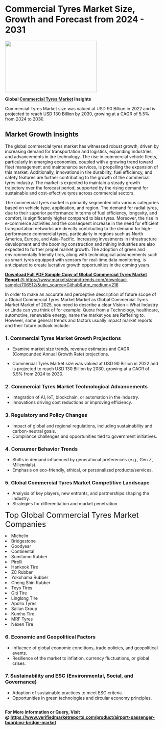 <H1>Commercial Tyres Market Size, Growth and Forecast from 2024 - 2031</H1><img class="aligncenter size-medium wp-image-584254" src="https://thirdeyenews.in/wp-content/uploads/2024/09/Global-Market-Research-300x168.jpeg" alt="" width="300" height="168" /><p><strong>Global&nbsp;<a href="https://www.marketsizeandtrends.com/download-sample/706512/&amp;utm_source=Github&utm_medium=216">Commercial Tyres Market</a> Insights</strong></p><p>Commercial Tyres Market size was valued at USD 90 Billion in 2022 and is projected to reach USD 130 Billion by 2030, growing at a CAGR of 5.5% from 2024 to 2030.</p><p><h2>Market Growth Insights</h2> <p>The global commercial tyres market has witnessed robust growth, driven by increasing demand for transportation and logistics, expanding industries, and advancements in tire technology. The rise in commercial vehicle fleets, particularly in emerging economies, coupled with a growing trend toward fleet management and maintenance services, is propelling the expansion of this market. Additionally, innovations in tire durability, fuel efficiency, and safety features are further contributing to the growth of the commercial tyres industry. The market is expected to maintain a steady growth trajectory over the forecast period, supported by the rising demand for sustainable and cost-effective tyres across commercial sectors.</p> <p><a href="#"></a></p> <p>The commercial tyres market is primarily segmented into various categories based on vehicle type, application, and region. The demand for radial tyres, due to their superior performance in terms of fuel efficiency, longevity, and comfort, is significantly higher compared to bias tyres. Moreover, the rise in e-commerce activities and the consequent increase in the need for efficient transportation networks are directly contributing to the demand for high-performance commercial tyres, particularly in regions such as North America, Europe, and Asia-Pacific. Increasing investments in infrastructure development and the booming construction and mining industries are also expected to further propel market growth. The adoption of green and environmentally friendly tires, along with technological advancements such as smart tyres equipped with sensors for real-time data monitoring, is anticipated to create lucrative growth opportunities in the coming years. <p><a href="#"></p><p><span class=""><strong>Download Full PDF Sample Copy of Global Commercial Tyres Market Report</strong> @ <a href="https://www.marketsizeandtrends.com/download-sample/706512/&amp;utm_source=Github&utm_medium=216" target="_blank">https://www.marketsizeandtrends.com/download-sample/706512/&amp;utm_source=Github&utm_medium=216</a></span></p><p>In order to make an accurate and perceptive description of future scope of a Global&nbsp;Commercial Tyres Market Market as Global&nbsp;Commercial Tyres Market Market of 2025, you need to describe a clear Vision &ndash; What Industry or Linda can you think of for example: Quote from a Technology, healthcare, automotive, renewable energy, name the market you are Reffering to. However, some general trends and factors usually impact market reports and their future outlook include:</p><h3>1.&nbsp;<strong>Commercial Tyres Market Growth Projections</strong></h3><ul><li>Examine market size trends, revenue estimates and CAGR (Compounded Annual Growth Rate) projections.</li><li><p>Commercial Tyres Market size was valued at USD 90 Billion in 2022 and is projected to reach USD 130 Billion by 2030, growing at a CAGR of 5.5% from 2024 to 2030.</p></li></ul><h3>2.&nbsp;<strong>Commercial Tyres Market Technological Advancements</strong></h3><ul><li>Integration of AI, IoT, blockchain, or automation in the industry.</li><li>Innovations driving cost reductions or improving efficiency.</li></ul><h3>3.&nbsp;<strong>Regulatory and Policy Changes</strong></h3><ul><li>Impact of global and regional regulations, including sustainability and carbon-neutral goals.</li><li>Compliance challenges and opportunities tied to government initiatives.</li></ul><h3>4.&nbsp;<strong>Consumer Behavior Trends</strong></h3><ul><li>Shifts in demand influenced by generational preferences (e.g., Gen Z, Millennials).</li><li>Emphasis on eco-friendly, ethical, or personalized products/services.</li></ul><h3>5.&nbsp;<strong>Global Commercial Tyres Market Competitive Landscape</strong></h3><ul><li>Analysis of key players, new entrants, and partnerships shaping the industry.</li><li>Strategies for differentiation and market penetration.</li></ul><p data-pm-slice="1 1 []"><span style="color: inherit; font-family: inherit; font-size: 25px;">Top Global Commercial Tyres Market Companies</span></p><div class="" data-test-id=""><p><li>Michelin</li><li> Bridgestone</li><li> Goodyear</li><li> Continental</li><li> Sumitomo Rubber</li><li> Pirelli</li><li> Hankook Tire</li><li> ZC Rubber</li><li> Yokohama Rubber</li><li> Cheng Shin Rubber</li><li> Toyo Tires</li><li> Giti Tire</li><li> Linglong Tire</li><li> Apollo Tyres</li><li> Sailun Group</li><li> Kumho Tire</li><li> MRF Tyres</li><li> Nexen Tire</li></p></div><h3>6.&nbsp;<strong>Economic and Geopolitical Factors</strong></h3><ul><li>Influence of global economic conditions, trade policies, and geopolitical events.</li><li>Resilience of the market to inflation, currency fluctuations, or global crises.</li></ul><h3>7.&nbsp;<strong>Sustainability and ESG (Environmental, Social, and Governance)</strong></h3><ul><li>Adoption of sustainable practices to meet ESG criteria.</li><li>Opportunities in green technologies and circular economy principles.</li></ul><h2><strong style="font-size: 14px;">For More Information or Query, Visit @&nbsp;</strong><a style="background-color: #ffffff; font-size: 14px;" href="https://www.marketsizeandtrends.com/report/commercial-tyres-market/" target="_blank">https://www.verifiedmarketreports.com/product/airport-passenger-boarding-bridge-market</a></h2>

